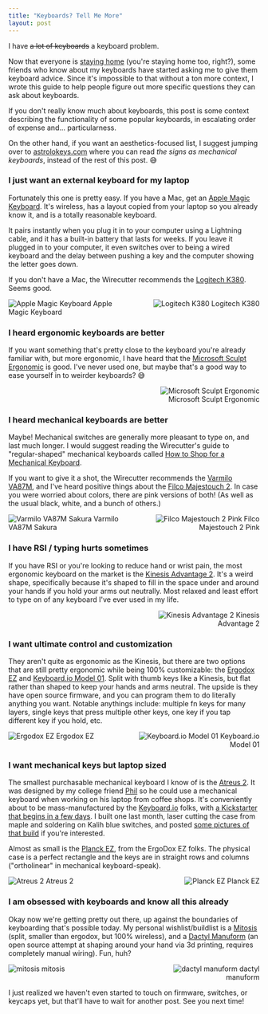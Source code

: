 ```yaml
---
title: "Keyboards? Tell Me More"
layout: post
---
```

I have <strike>a lot of keyboards</strike> a keyboard problem.

Now that everyone is [staying home](https://aphyr.com/posts/350-stay-home) (you're staying home too, right?), some friends who know about my keyboards have started asking me to give them keyboard advice. Since it's impossible to that without a ton more context, I wrote this guide to help people figure out more specific questions they can ask about keyboards. 

If you don't really know much about keyboards, this post is some context describing the functionality of some popular keyboards, in escalating order of expense and... particularness.

On the other hand, if you want an aesthetics-focused list, I suggest jumping over to [astrolokeys.com](http://astrolokeys.com) where you can read *the signs as mechanical keyboards*, instead of the rest of this post. 😅

### I just want an external keyboard for my laptop

Fortunately this one is pretty easy. If you have a Mac, get an [Apple Magic Keyboard](https://www.apple.com/shop/product/MLA22LL/A/magic-keyboard-us-english). It's wireless, has a layout copied from your laptop so you already know it, and is a totally reasonable keyboard.

 It pairs instantly when you plug it in to your computer using a Lightning cable, and it has a built-in battery that lasts for weeks. If you leave it plugged in to your computer, it even switches over to being a wired keyboard and the delay between pushing a key and the computer showing the letter goes down.

If you don't have a Mac, the Wirecutter recommends the [Logitech K380](https://www.amazon.com/dp/B0148NPH9I). Seems good.

<div style="width: 48%; float: left;">
  <img alt="Apple Magic Keyboard" src="{% postfile apple-magic-keyboard.jpg %}">
  Apple Magic Keyboard
</div>

<div style="width: 48%; float: right; text-align: right;">
  <img alt="Logitech K380" src="{% postfile logitech-k380.jpg %}">
  Logitech K380
</div>
<div style="clear: both"></div>

### I heard ergonomic keyboards are better

If you want something that's pretty close to the keyboard you're already familiar with, but more ergonomic, I have heard that the [Microsoft Sculpt Ergonomic](https://www.microsoft.com/accessories/en-us/products/keyboards/sculpt-ergonomic-desktop/l5v-00001)  is good. I've never used one, but maybe that's a good way to ease yourself in to weirder keyboards? 😅

<div style="width: 48%; float: right; text-align: right;">
  <img alt="Microsoft Sculpt Ergonomic" src="{% postfile microsoft-sculpt-ergonomic.jpg %}">
  Microsoft Sculpt Ergonomic
</div>
<div style="clear: both"></div>

### I heard mechanical keyboards are better

Maybe! Mechanical switches are generally more pleasant to type on, and last much longer. I would suggest reading the Wirecutter's guide to "regular-shaped" mechanical keyboards called [How to Shop for a Mechanical Keyboard](https://thewirecutter.com/blog/how-to-shop-for-a-mechanical-keyboard/).

If you want to give it a shot, the Wirecutter recommends the [Varmilo VA87M](https://mechanicalkeyboards.com/shop/index.php?l=product_list&c=324), and I've heard positive things about the [Filco Majestouch 2](https://mechanicalkeyboards.com/shop/index.php?l=product_list&c=341). In case you were worried about colors, there are pink versions of both! (As well as the usual black, white, and a bunch of others.)

<div style="width: 48%; float: left;">
  <img alt="Varmilo VA87M Sakura" src="{% postfile varmilo-va87m-sakura.jpg %}">
  Varmilo VA87M Sakura
</div>

<div style="width: 48%; float: right; text-align: right;">
  <img alt="Filco Majestouch 2 Pink" src="{% postfile filco-majestouch-2-pink.jpg %}">
  Filco Majestouch 2 Pink
</div>
<div style="clear: both"></div>

### I have RSI / typing hurts sometimes

If you have RSI or you're looking to reduce hand or wrist pain, the most ergonomic keyboard on the market is the [Kinesis Advantage 2](https://kinesis-ergo.com/shop/advantage2/). It's a weird shape, specifically because it's shaped to fill in the space under and around your hands if you hold your arms out neutrally. Most relaxed and least effort to type on of any keyboard I've ever used in my life.

<div style="width: 48%; float: right; text-align: right;">
  <img alt="Kinesis Advantage 2" src="{% postfile kinesis-advantage-2.jpg %}">
  Kinesis Advantage 2
</div>
<div style="clear: both"></div>

### I want ultimate control and customization

They aren't quite as ergonomic as the Kinesis, but there are two options that are still pretty ergonomic while being 100% customizable: the [Ergodox EZ](https://ergodox-ez.com/) and [Keyboard.io Model 01](http://keyboard.io/). Split with thumb keys like a Kinesis, but flat rather than shaped to keep your hands and arms neutral. The upside is they have open source firmware, and you can program them to do literally anything you want. Notable anythings include: multiple fn keys for many layers, single keys that press multiple other keys, one key if you tap different key if you hold, etc.

<div style="width: 48%; float: left;">
  <img alt="Ergodox EZ" src="{% postfile ergodox-ez.jpg %}">
  Ergodox EZ
</div>

<div style="width: 48%; float: right; text-align: right;">
  <img alt="Keyboard.io Model 01" src="{% postfile keyboardio-model01.jpg %}">
  Keyboard.io Model 01
</div>
<div style="clear: both"></div>

### I want mechanical keys but laptop sized

The smallest purchasable mechanical keyboard I know of is the [Atreus 2](https://atreus.technomancy.us). It was designed by my college friend [Phil](http://technomancy.us) so he could use a mechanical keyboard when working on his laptop from coffee shops. It's conveniently about to be mass-manufactured by the [Keyboard.io](http://keyboard.io/) folks, with [a Kickstarter that begins in a few days](https://www.kickstarter.com/projects/keyboardio/atreus). I built one last month, laser cutting the case from maple and soldering on Kalih blue switches, and posted [some pictures of that build](/2020/03/15/built-an-atreus-2/) if you're interested.

Almost as small is the [Planck EZ](https://ergodox-ez.com/pages/planck), from the ErgoDox EZ folks. The physical case is a perfect rectangle and the keys are in straight rows and columns ("ortholinear" in mechanical keyboard-speak).

<div style="width: 48%; float: left;">
  <img alt="Atreus 2" src="{% postfile atreus2.jpg %}">
  Atreus 2
</div>

<div style="width: 48%; float: right; text-align: right;">
  <img alt="Planck EZ" src="{% postfile planck-ez.png %}">
  Planck EZ
</div>
<div style="clear: both"></div>

### I am obsessed with keyboards and know all this already

Okay now we're getting pretty out there, up against the boundaries of keyboarding that's possible today. My personal wishlist/buildlist is a [Mitosis](https://www.reddit.com/r/MechanicalKeyboards/comments/66588f/wireless_split_qmk_mitosis/) (split, smaller than ergodox, but 100% wireless), and a [Dactyl Manuform](https://github.com/20lives/Dactyl-Manuform/blob/devel/README.md) (an open source attempt at shaping around your hand via 3d printing, requires completely manual wiring). Fun, huh?

<div style="width: 48%; float: left;">
  <img alt="mitosis" src="{% postfile mitosis.jpg %}">
  mitosis
</div>

<div style="width: 48%; float: right; text-align: right;">
  <img alt="dactyl manuform" src="{% postfile dactyl-manuform.jpg %}">
  dactyl manuform
</div>
<div style="clear: both"></div>

I just realized we haven't even started to touch on firmware, switches, or keycaps yet, but that'll have to wait for another post. See you next time!
